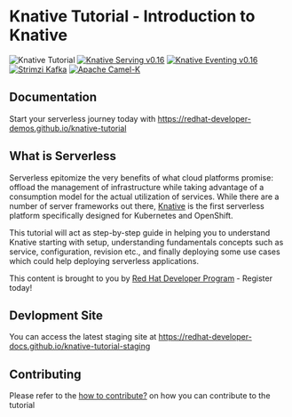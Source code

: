 # Knative Tutorial - Introduction to Knative

 ![Knative Tutorial](https://github.com/redhat-developer-demos/knative-tutorial/workflows/Knative%20Tutorial/badge.svg) [![Knative Serving v0.16](https://img.shields.io/badge/Knative%20Serving-v0.16-blue)](https://knative.dev/docs/serving/)
 [![Knative Eventing v0.16](https://img.shields.io/badge/Knative%20Eventing-v0.16-blue)](https://knative.dev/docs/eventing/)
 [![Strimzi Kafka](https://img.shields.io/badge/Strimzi%20Kafka-v0.16.2-blue)](https://strimzi.io)
 [![Apache Camel-K](https://img.shields.io/badge/Apache%20Camel--K-v1.0.1-blue)](https://camel.apache.org/camel-k/latest/)

## Documentation

 Start your serverless journey today with <https://redhat-developer-demos.github.io/knative-tutorial>

## What is Serverless

 Serverless epitomize the very benefits of what cloud platforms promise: offload the management of infrastructure while taking advantage of a consumption model for the actual utilization of services. While there are a number of server frameworks out there, [Knative](https://knative.dev) is the first serverless platform specifically designed for Kubernetes and OpenShift.

 This tutorial will act as step-by-step guide in helping you to understand Knative starting with setup, understanding fundamentals concepts such as service, configuration, revision etc., and finally deploying some use cases which could help deploying serverless applications.

 This content is brought to you by [Red Hat Developer Program](http://developers.redhat.com) - Register today!

## Devlopment Site

You can access the latest staging site at  <https://redhat-developer-docs.github.io/knative-tutorial-staging>

## Contributing

 Please refer to the [how to contribute?](./CONTRIBUTING.md) on how you can contribute to the tutorial
